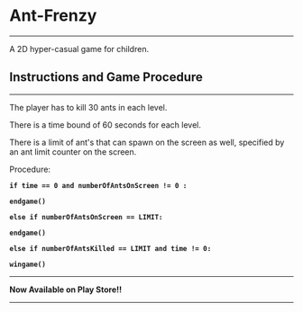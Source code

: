 # Ant-Frenzy
___

A 2D hyper-casual game for children.


## Instructions and Game Procedure
___

The player has to kill 30 ants in each level.

There is a time bound of 60 seconds for each level.

There is a limit of ant's that can spawn on the screen as well, specified by an ant limit counter on the screen.

Procedure:

**`if time == 0 and numberOfAntsOnScreen != 0 :`**

   **`endgame()`**

**`else if numberOfAntsOnScreen == LIMIT:`**

   **`endgame()`**

**`else if numberOfAntsKilled == LIMIT and time != 0:`**

   **`wingame()`**

___

**Now Available on Play Store!!**
___

